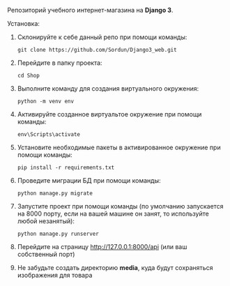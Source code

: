 Репозиторий учебного интернет-магазина на **Django 3**.

Установка:

1. Склонируйте к себе данный репо при помощи команды:

    ```code
    git clone https://github.com/Sordun/Django3_web.git
    ```

1. Перейдите в папку проекта:

    ```code
    cd Shop
    ```

1. Выполните команду для создания виртуального окружения:

    ```code
    python -m venv env
    ```

1. Активируйте созданное виртуальтое окружение при помощи команды:

    ```code
    env\Scripts\activate
    ```

1. Установите необходимые пакеты в активированное окружение при помощи команды:

    ```code
    pip install -r requirements.txt
    ```

1. Проведите миграции БД при помощи команды:

    ```code
    python manage.py migrate
    ```

1. Запустите проект при помощи команды (по умолчанию запускается на 8000 порту, если на вашей машине он занят, то используйте любой незанятый):

    ```code
    python manage.py runserver
    ```

1. Перейдите на страницу <http://127.0.0.1:8000/api> (или ваш собственный порт)


1. Не забудьте создать директорию **media**, куда будут сохраняться изображения для товара